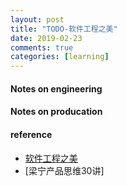 ```yaml
---
layout: post
title: "TODO-软件工程之美"
date: 2019-02-23
comments: true
categories: [learning]
---
```


#### Notes on engineering

#### Notes on producation


#### reference
* [软件工程之美](https://time.geekbang.org/column/158)
*  [梁宁产品思维30讲]